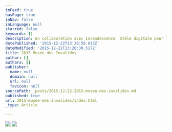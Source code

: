 ```yaml
---
inFeed: true
hasPage: true
inNav: false
inLanguage: null
starred: false
keywords: []
description: En collaboration avec Incandescence  Stèle digitale pour la commémoration des mort pour la france de 14-18
datePublished: '2015-12-22T13:20:50.813Z'
dateModified: '2015-12-22T13:20:30.517Z'
title: 2015 Musée des Invalides
author: []
authors: []
publisher:
  name: null
  domain: null
  url: null
  favicon: null
sourcePath: _posts/2015-12-22-2015-musee-des-invalides.md
published: true
url: 2015-musee-des-invalides/index.html
_type: Article

---
```

![](https://the-grid-user-content.s3-us-west-2.amazonaws.com/88172e9d-87a0-4e9b-b483-85537b649d4a.jpg)
![](https://the-grid-user-content.s3-us-west-2.amazonaws.com/1c20e92d-6a86-4204-aad2-a3c27c594969.jpg)